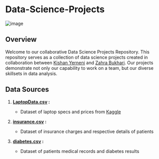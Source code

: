 # Data-Science-Projects

![image](https://github.com/KishanYern/Data-Science-Project/assets/146145027/f4cec0df-7b39-4a62-8f12-5d865bce855f)

## Overview

Welcome to our collaborative Data Science Projects Repository. This repository serves as a collection of data science projects created in collaboration between [Kishan Yerneni](https://github.com/KishanYern) and [Zahra Bukhari](https://github.com/zahrabytes). Our projects demonstrate not only our capability to work on a team, but our diverse skillsets in data analysis.

## Data Sources

1. **[LaptopData.csv](https://github.com/KishanYern/Data-Science-Project/blob/main/datasets/laptopData.csv) :**

    - Dataset of laptop specs and prices from [Kaggle](https://www.kaggle.com/)

2. **[insurance.csv](https://www.kaggle.com/datasets/mirichoi0218/insurance/data) :**
    - Dataset of insurance charges and respective details of patients
3. **[diabetes.csv](https://www.kaggle.com/datasets/akshaydattatraykhare/diabetes-dataset/data) :**
    - Dataset of patients medical records and diabetes results
